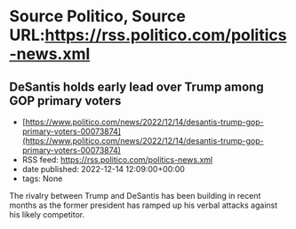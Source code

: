 # Source Politico, Source URL:https://rss.politico.com/politics-news.xml

## DeSantis holds early lead over Trump among GOP primary voters
 - [https://www.politico.com/news/2022/12/14/desantis-trump-gop-primary-voters-00073874](https://www.politico.com/news/2022/12/14/desantis-trump-gop-primary-voters-00073874)
 - RSS feed: https://rss.politico.com/politics-news.xml
 - date published: 2022-12-14 12:09:00+00:00
 - tags: None

The rivalry between Trump and DeSantis has been building in recent months as the former president has ramped up his verbal attacks against his likely competitor.
